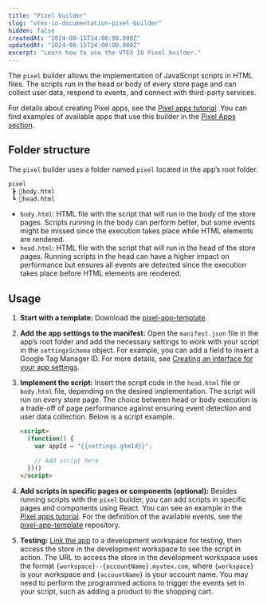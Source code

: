 ```yaml
---
title: "Pixel builder"
slug: "vtex-io-documentation-pixel-builder"
hidden: false
createdAt: "2024-08-15T14:00:00.000Z"
updatedAt: "2024-08-15T14:00:00.000Z"
excerpt: "Learn how to use the VTEX IO Pixel builder."
---
```

The `pixel` builder allows the implementation of JavaScript scripts in HTML files. The scripts run in the head or body of every store page and can collect user data, respond to events, and connect with third-party services.

For details about creating Pixel apps, see the [Pixel apps tutorial](https://developers.vtex.com/docs/guides/vtex-io-documentation-1-developnativeintegrationswithpixelapps). You can find examples of available apps that use this builder in the [Pixel Apps section](https://developers.vtex.com/docs/guides/pixel-apps).

## Folder structure

The `pixel` builder uses a folder named `pixel` located in the app’s root folder.

```txt
pixel
 ┣ 📄body.html
 ┗ 📄head.html
```

- `body.html`: HTML file with the script that will run in the body of the store pages. Scripts running in the body can perform better, but some events might be missed since the execution takes place while HTML elements are rendered.
- `head.html`: HTML file with the script that will run in the head of the store pages. Running scripts in the head can have a higher impact on performance but ensures all events are detected since the execution takes place before HTML elements are rendered.

## Usage

1. **Start with a template:** Download the [pixel-app-template](https://github.com/vtex-apps/pixel-app-template/).
2. **Add the app settings to the manifest:** Open the `manifest.json` file in the app’s root folder and add the necessary settings to work with your script in the `settingsSchema` object. For example, you can add a field to insert a Google Tag Manager ID. For more details, see [Creating an interface for your app settings](https://developers.vtex.com/docs/guides/vtex-io-documentation-creating-an-interface-for-your-app-settings).
3. **Implement the script:** Insert the script code in the `head.html` file or `body.html` file, depending on the desired implementation. The script will run on every store page. The choice between head or body execution is a trade-off of page performance against ensuring event detection and user data collection. Below is a script example.

    ```html
    <script>
      (function() {
        var appId = "{{settings.gtmId}}";

        // Add script here
      })()
    </script>
    ```

4. **Add scripts in specific pages or components (optional):** Besides running scripts with the `pixel` builder, you can add scripts in specific pages and components using React. You can see an example in the [Pixel apps tutorial](https://developers.vtex.com/docs/guides/vtex-io-documentation-6-listeningtostoreevents). For the definition of the available events, see the [pixel-app-template](https://github.com/vtex-apps/pixel-app-template/blob/master/react/typings/events.d.ts) repository.
5. **Testing:** [Link the app](https://developers.vtex.com/docs/guides/vtex-io-documentation-linking-an-app) to a development workspace for testing, then access the store in the development workspace to see the script in action. The URL to access the store in the development workspace uses the format `{workspace}--{accountName}.myvtex.com`, where `{workspace}` is your workspace and `{accountName}` is your account name. You may need to perform the programmed actions to trigger the events set in your script, such as adding a product to the shopping cart.
